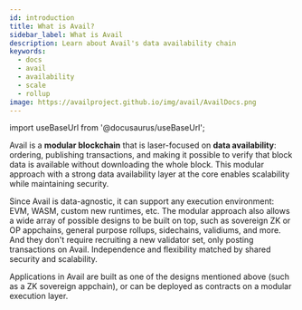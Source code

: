```yaml
---
id: introduction
title: What is Avail?
sidebar_label: What is Avail
description: Learn about Avail's data availability chain
keywords:
  - docs
  - avail
  - availability
  - scale
  - rollup
image: https://availproject.github.io/img/avail/AvailDocs.png
---
```


import useBaseUrl from '@docusaurus/useBaseUrl';

Avail is a **modular blockchain** that is laser-focused on **data
availability**: ordering, publishing transactions, and making it
possible to verify that block data is available without downloading
the whole block. This modular approach with a strong data availability
layer at the core enables scalability while maintaining security.

Since Avail is data-agnostic, it can support any execution
environment: EVM, WASM, custom new runtimes, etc. The modular approach
also allows a wide array of possible designs to be built on top, such
as sovereign ZK or OP appchains, general purpose rollups, sidechains,
validiums, and more. And they don't require recruiting a new validator
set, only posting transactions on Avail. Independence and flexibility
matched by shared security and scalability. 

Applications in Avail are built as one of the designs mentioned above
(such as a ZK sovereign appchain), or can be deployed as contracts on
a modular execution layer. 
